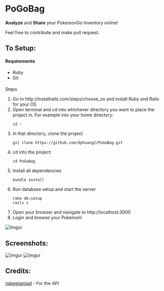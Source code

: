 # PoGoBag

**Analyze** and **Share** your PokemonGo Inventory online!

Feel free to contribute and make pull request.

## To Setup:
#### Requirements
* Ruby
* Git
#### 
Steps
<ol>
<li>Go to http://installrails.com/steps/choose_os and install Ruby and Rails for your OS</li>
<li>Open terminal and cd into whichever directory you want to place the project in. For example into your home directory:</li>

```
cd ~
```
<li>In that directory, clone the project</li>

```
git clone https://github.com/dphuang2/PoGoBag.git
```
<li>cd into the project:</li>

```
cd PoGoBag
```
<li>Install all dependencies</li>

```
bundle install
```
<li>Run database setup and start the server</li>

```
rake db:setup
rails s
```
<li>Open your browser and navigate to http://localhost:3000</li>
<li>Login and browse your Pokemon!</li>
</ol>

![Imgur](http://i.imgur.com/Yzz5ouC.png)
## Screenshots:
![Imgur](http://i.imgur.com/SdEIGjF.png)
![Imgur](http://i.imgur.com/lPvCpYa.png)
## Credits:
[nabeelamjad](https://github.com/nabeelamjad/poke-api) - For the API
